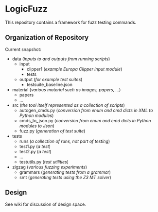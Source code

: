 
# LogicFuzz
 
This repository contains a framework for fuzz testing 
commands. 

## Organization of Repository

Current snapshot:

- data (_inputs to and outputs from running scripts_)
  - input
    - clipper1 (_example Europa Clipper input module_)
    - tests
  - output (_for example test suites_)
    - testsuite_baseline.json
- material (_various material such as images, papers, ..._)
  - papers
  - ...
- src (_the tool itself represented as a collection of scripts_)
  - autogen_cmds.py (_conversion from enum and cmd dicts in XML to Python modules_)
  - cmds_to_json.py (_conversion from enum and cmd dicts in Python modules to Json_)
  - fuzz.py (_generation of test suite_)
- tests
  - runs (_a collection of runs, not part of testing_)
  - test1.py (_a test_)
  - test2.py (_a test_)
  - ...
  - testutils.py (_test utilities_)
- zigzag (_various fuzzing experiments_)
  - grammars (_generating tests from a grammar_)
  - smt (_generating tests using the Z3 MT solver_)

## Design

See wiki for discussion of design space.


